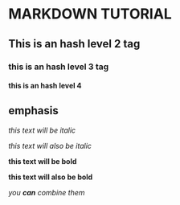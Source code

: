 #  MARKDOWN TUTORIAL 

## This is an hash level 2 tag

### this is an hash level 3 tag 

#### this is an hash level 4 


## emphasis 

*this text will be italic*

_this text will also be italic_

**this text will be bold**

__this text will also be bold__

_you **can** combine them_
